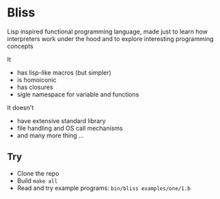 # Bliss
Lisp inspired functional programming language, made just to learn how interpreters work under the hood and to explore interesting programming concepts

It 

* has lisp-like macros (but simpler)
* is homoiconic
* has closures 
* sigle namespace for variable and functions 

It doesn't

* have extensive standard library
* file handling and OS call mechanisms
* and many more thing ... 

## Try 

* Clone the repo 
* Build `make all`
* Read and try example programs:  `bin/bliss examples/one/1.b` 

